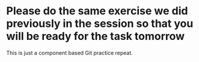 Please do the same exercise we did previously in the session so that you will be ready for the task tomorrow
=============================================================================================================

This is just a component based Git practice repeat.


